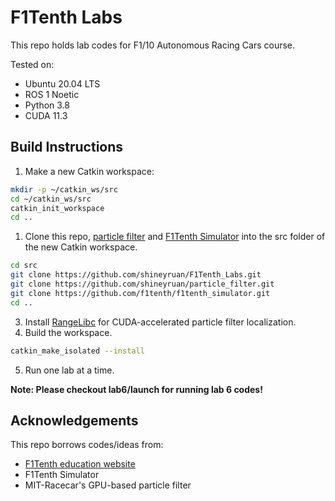 # F1Tenth Labs
This repo holds lab codes for F1/10 Autonomous Racing Cars course.

Tested on:
- Ubuntu 20.04 LTS
- ROS 1 Noetic
- Python 3.8
- CUDA 11.3

## Build Instructions
1. Make a new Catkin workspace:

```bash
mkdir -p ~/catkin_ws/src
cd ~/catkin_ws/src
catkin_init_workspace
cd ..
```

1. Clone this repo, [particle filter](https://github.com/shineyruan/particle_filter) and [F1Tenth Simulator](https://github.com/f1tenth/f1tenth_simulator) into the src folder of the new Catkin workspace.

```bash
cd src
git clone https://github.com/shineyruan/F1Tenth_Labs.git
git clone https://github.com/shineyruan/particle_filter.git
git clone https://github.com/f1tenth/f1tenth_simulator.git
cd ..
```

3. Install [RangeLibc](https://github.com/shineyruan/range_libc) for CUDA-accelerated particle filter localization.
4. Build the workspace.

```bash
catkin_make_isolated --install
```

5. Run one lab at a time.

**Note: Please checkout lab6/launch for running lab 6 codes!**

## Acknowledgements
This repo borrows codes/ideas from:
- [F1Tenth education website](https://f1tenth-coursekit.readthedocs.io/en/latest/assignments/labs/index.html)
- F1Tenth Simulator
- MIT-Racecar's GPU-based particle filter
